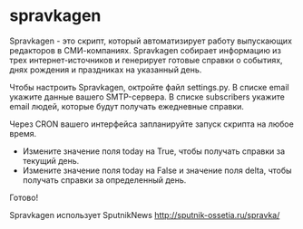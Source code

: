 # spravkagen

Spravkagen - это скрипт, который автоматизирует работу выпускающих редакторов в СМИ-компаниях.
Spravkagen собирает информацию из трех интернет-источников и генерирует готовые справки о событиях, днях рождения и праздниках на указанный день.

Чтобы настроить Spravkagen, октройте файл settings.py.
В списке email укажите данные вашего SMTP-сервера.
В списке subscribers укажите email людей, которые будут получать ежедневные справки.

Через CRON вашего интерфейса запланируйте запуск скрипта на любое время.

* Измените значение поля today на True, чтобы получать справки за текущий день.
* Измените значение поля today на False и значение поля delta, чтобы получать справки за определенный день.

Готово!

Spravkagen использует SputnikNews http://sputnik-ossetia.ru/spravka/
